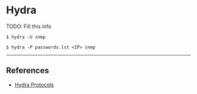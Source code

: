 # Hydra

TODO: Fill this info

`$ hydra -U snmp`

`$ hydra -P passwords.lst <IP> snmp`

---
## References

- [Hydra Protocols](https://en.kali.tools/?p=220)